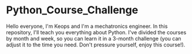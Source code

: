 # Python_Course_Challenge
Hello everyone, I'm Keops and I'm a mechatronics engineer. In this repository, I'll teach you everything about Python. I've divided the courses by month and week, so you can learn it in a 3-month challenge (you can adjust it to the time you need. Don't pressure yourself, enjoy this course!).
